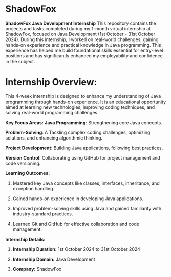 # **ShadowFox**
**ShadowFox Java Development Internship**
                                         This repository contains the projects and tasks completed during my 1-month virtual internship at ShadowFox, focused on Java Development (1st October - 31st October 2024).
During this internship, I worked on real-world challenges, gaining hands-on experience and practical knowledge in Java programming. This experience has helped me build foundational skills essential for entry-level positions and has significantly enhanced my employability and confidence in the subject.
# **Internship Overview:**
  
  This 4-week internship is designed to enhance my understanding of Java programming through hands-on experience. It is an educational opportunity aimed at learning new technologies, improving coding techniques, and solving real-world programming challenges.


**Key Focus Areas:**
**Java Programming**: Strengthening core Java concepts.

**Problem-Solving**: A Tackling complex coding challenges, optimizing solutions, and enhancing algorithmic thinking.

**Project Development**: Building Java applications, following best practices.

**Version Control**: Collaborating using GitHub for project management and code versioning.


**Learning Outcomes:**

  1. Mastered key Java concepts like classes, interfaces, inheritance, and exception handling.
  
  2. Gained hands-on experience in developing Java applications.
  
  3. Improved problem-solving skills using Java and gained familiarity with industry-standard practices.
  
  4. Learned Git and GitHub for effective collaboration and code management.


**Internship Details:**

1. **Internship Duration:** 1st October 2024 to 31st October 2024

2. **Internship Domain:** Java Development

3. **Company:** ShadowFox
